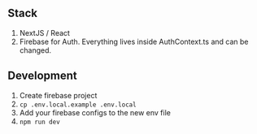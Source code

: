 ## Stack

1. NextJS / React
2. Firebase for Auth.  Everything lives inside AuthContext.ts and can be changed.


## Development

1. Create firebase project
2. `cp .env.local.example .env.local`
3. Add your firebase configs to the new env file
4. `npm run dev`

